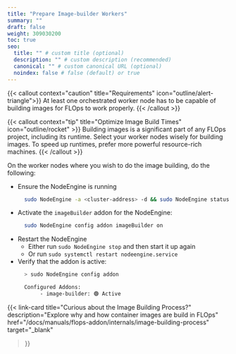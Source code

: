 ```yaml
---
title: "Prepare Image-builder Workers"
summary: ""
draft: false
weight: 309030200
toc: true
seo:
  title: "" # custom title (optional)
  description: "" # custom description (recommended)
  canonical: "" # custom canonical URL (optional)
  noindex: false # false (default) or true
---
```


{{< callout context="caution" title="Requirements" icon="outline/alert-triangle">}}
  At least one orchestrated worker node has to be capable of building images for FLOps to work properly.
{{< /callout >}}

{{< callout context="tip" title="Optimize Image Build Times" icon="outline/rocket" >}}
  Building images is a significant part of any FLOps project, including its runtime.
  Select your worker nodes wisely for building images.
  To speed up runtimes, prefer more powerful resource-rich machines.
{{< /callout >}}

On the worker nodes where you wish to do the image building, do the following:
- Ensure the NodeEngine is running
  ```bash
    sudo NodeEngine -a <cluster-address> -d && sudo NodeEngine status
  ```
- Activate the `imageBuilder` addon for the NodeEngine:
  ```bash
    sudo NodeEngine config addon imageBuilder on
  ```
- Restart the NodeEngine
  - Either run `sudo NodeEngine stop` and then start it up again
  - Or run `sudo systemctl restart nodeengine.service` 
- Verify that the addon is active:
  ```bash
    > sudo NodeEngine config addon

    Configured Addons:
         - image-builder: 🟢 Active
  ```

{{< link-card
  title="Curious about the Image Building Process?"
  description="Explore why and how container images are build in FLOps" 
  href="/docs/manuals/flops-addon/internals/image-building-process"
  target="_blank"
>}}
